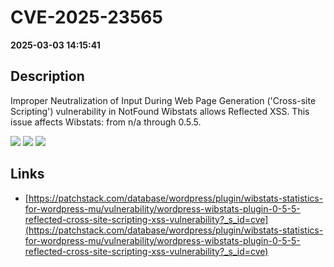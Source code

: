 # CVE-2025-23565

**2025-03-03 14:15:41**

## Description
Improper Neutralization of Input During Web Page Generation ('Cross-site Scripting') vulnerability in NotFound Wibstats allows Reflected XSS. This issue affects Wibstats: from n/a through 0.5.5.

![](https://img.shields.io/static/v1?label=Score&message=7.1&color=red)
![](https://img.shields.io/static/v1?label=Severity&message=HIGH&color=red)
![](https://img.shields.io/static/v1?label=CWE&message=XSS&color=green)

## Links
- [https://patchstack.com/database/wordpress/plugin/wibstats-statistics-for-wordpress-mu/vulnerability/wordpress-wibstats-plugin-0-5-5-reflected-cross-site-scripting-xss-vulnerability?_s_id=cve](https://patchstack.com/database/wordpress/plugin/wibstats-statistics-for-wordpress-mu/vulnerability/wordpress-wibstats-plugin-0-5-5-reflected-cross-site-scripting-xss-vulnerability?_s_id=cve)
